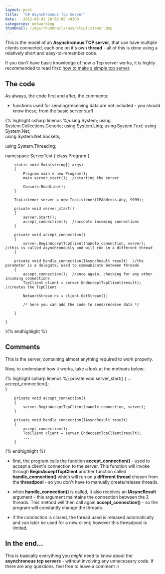 ```yaml
---
layout: post
title:  "C# Asynchronous Tcp Server"
date:   2012-09-01 20:02:05 +0300
categories: networking
thumbnail: /imgs/thumbnails/asynctcplistener.bmp
---
```


This is the model of an **Asynchronous TCP server**, that can have multiple clients connected, each one on it's own **thread** - all of this is done using a relatively short and easy-to-remember code.

If you don't have basic knowledge of how a Tcp server works, it is highly recommended to read first: [how to make a simple tcp server](https://www.codingvision.net/networking/c-simple-tcp-server "C# simple tcp server").

## The code

As always, the code first and after, the comments:  
* functions used for sending/receiving data are not included - you should know these, from the basic server stuff.

{% highlight csharp linenos %}using System;
using System.Collections.Generic;
using System.Linq;
using System.Text;
using System.Net;      
using System.Net.Sockets;  

using System.Threading;

namespace ServerTest
{
    class Program
    {

        static void Main(string[] args)
        {
            Program main = new Program();
            main.server_start();  //starting the server

            Console.ReadLine();  
        }

        TcpListener server = new TcpListener(IPAddress.Any, 9999);   

        private void server_start()
        {
            server.Start();    
            accept_connection();  //accepts incoming connections
        }

        private void accept_connection()
        {
            server.BeginAcceptTcpClient(handle_connection, server);  //this is called asynchronously and will run in a different thread
        }

        private void handle_connection(IAsyncResult result)  //the parameter is a delegate, used to communicate between threads
        {
            accept_connection();  //once again, checking for any other incoming connections
            TcpClient client = server.EndAcceptTcpClient(result);  //creates the TcpClient

            NetworkStream ns = client.GetStream();

            /* here you can add the code to send/receive data */

        }

    }
}{% endhighlight %}

## Comments

This is the server, containing almost anything required to work properly.

Now, to understand how it works, take a look at the methods below:

{% highlight csharp linenos %}        private void server_start()
        {
            ...  
            accept_connection();  
        }

        private void accept_connection()
        {
            server.BeginAcceptTcpClient(handle_connection, server);  
        }

        private void handle_connection(IAsyncResult result)
        {
            accept_connection();
            TcpClient client = server.EndAcceptTcpClient(result);
            ...
        }

{% endhighlight %}

- first, the program calls the function **accept_connection()** - used to accept a client's connection to the server. This function will invoke through **BeginAcceptTcpClient** another function called **handle_connection()** which will run on a **different thread** chosen from the **threadpool** - so you don't have to manually create/release threads.

- when **handle_connection()** is called, it also receives an **IAsyncResult** argument - this argument maintains the connection between the 2 threads. This method will then call again **accept_connection()** - so the program will constantly change the threads.

- if the connection is closed, the thread used is released automatically and can later be used for a new client; however this threadpool is limited.

## In the end...

This is basically everything you _might_ need to know about the **asynchronous tcp servers** - without involving any unnecessary code. If there are any questions, feel free to leave a comment :)
